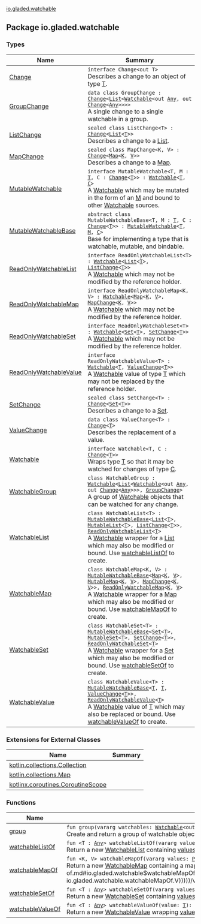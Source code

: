 [io.gladed.watchable](./index.md)

## Package io.gladed.watchable

### Types

| Name | Summary |
|---|---|
| [Change](-change.md) | `interface Change<out T>`<br>Describes a change to an object of type [T](-change.md#T). |
| [GroupChange](-group-change/index.md) | `data class GroupChange : `[`Change`](-change.md)`<`[`List`](https://kotlinlang.org/api/latest/jvm/stdlib/kotlin.collections/-list/index.html)`<`[`Watchable`](-watchable/index.md)`<out `[`Any`](https://kotlinlang.org/api/latest/jvm/stdlib/kotlin/-any/index.html)`, out `[`Change`](-change.md)`<`[`Any`](https://kotlinlang.org/api/latest/jvm/stdlib/kotlin/-any/index.html)`>>>>`<br>A single change to a single watchable in a group. |
| [ListChange](-list-change/index.md) | `sealed class ListChange<T> : `[`Change`](-change.md)`<`[`List`](https://kotlinlang.org/api/latest/jvm/stdlib/kotlin.collections/-list/index.html)`<`[`T`](-list-change/index.md#T)`>>`<br>Describes a change to a [List](https://kotlinlang.org/api/latest/jvm/stdlib/kotlin.collections/-list/index.html). |
| [MapChange](-map-change/index.md) | `sealed class MapChange<K, V> : `[`Change`](-change.md)`<`[`Map`](https://kotlinlang.org/api/latest/jvm/stdlib/kotlin.collections/-map/index.html)`<`[`K`](-map-change/index.md#K)`, `[`V`](-map-change/index.md#V)`>>`<br>Describes a change to a [Map](https://kotlinlang.org/api/latest/jvm/stdlib/kotlin.collections/-map/index.html). |
| [MutableWatchable](-mutable-watchable/index.md) | `interface MutableWatchable<T, M : `[`T`](-mutable-watchable/index.md#T)`, C : `[`Change`](-change.md)`<`[`T`](-mutable-watchable/index.md#T)`>> : `[`Watchable`](-watchable/index.md)`<`[`T`](-mutable-watchable/index.md#T)`, `[`C`](-mutable-watchable/index.md#C)`>`<br>A [Watchable](-watchable/index.md) which may be mutated in the form of an [M](-mutable-watchable/index.md#M) and bound to other [Watchable](-watchable/index.md) sources. |
| [MutableWatchableBase](-mutable-watchable-base/index.md) | `abstract class MutableWatchableBase<T, M : `[`T`](-mutable-watchable-base/index.md#T)`, C : `[`Change`](-change.md)`<`[`T`](-mutable-watchable-base/index.md#T)`>> : `[`MutableWatchable`](-mutable-watchable/index.md)`<`[`T`](-mutable-watchable-base/index.md#T)`, `[`M`](-mutable-watchable-base/index.md#M)`, `[`C`](-mutable-watchable-base/index.md#C)`>`<br>Base for implementing a type that is watchable, mutable, and bindable. |
| [ReadOnlyWatchableList](-read-only-watchable-list.md) | `interface ReadOnlyWatchableList<T> : `[`Watchable`](-watchable/index.md)`<`[`List`](https://kotlinlang.org/api/latest/jvm/stdlib/kotlin.collections/-list/index.html)`<`[`T`](-read-only-watchable-list.md#T)`>, `[`ListChange`](-list-change/index.md)`<`[`T`](-read-only-watchable-list.md#T)`>>`<br>A [Watchable](https://kotlinlang.org/api/latest/jvm/stdlib/kotlin.collections/-list/index.html) which may not be modified by the reference holder. |
| [ReadOnlyWatchableMap](-read-only-watchable-map.md) | `interface ReadOnlyWatchableMap<K, V> : `[`Watchable`](-watchable/index.md)`<`[`Map`](https://kotlinlang.org/api/latest/jvm/stdlib/kotlin.collections/-map/index.html)`<`[`K`](-read-only-watchable-map.md#K)`, `[`V`](-read-only-watchable-map.md#V)`>, `[`MapChange`](-map-change/index.md)`<`[`K`](-read-only-watchable-map.md#K)`, `[`V`](-read-only-watchable-map.md#V)`>>`<br>A [Watchable](https://kotlinlang.org/api/latest/jvm/stdlib/kotlin.collections/-map/index.html) which may not be modified by the reference holder. |
| [ReadOnlyWatchableSet](-read-only-watchable-set.md) | `interface ReadOnlyWatchableSet<T> : `[`Watchable`](-watchable/index.md)`<`[`Set`](https://kotlinlang.org/api/latest/jvm/stdlib/kotlin.collections/-set/index.html)`<`[`T`](-read-only-watchable-set.md#T)`>, `[`SetChange`](-set-change/index.md)`<`[`T`](-read-only-watchable-set.md#T)`>>`<br>A [Watchable](https://kotlinlang.org/api/latest/jvm/stdlib/kotlin.collections/-set/index.html) which may not be modified by the reference holder. |
| [ReadOnlyWatchableValue](-read-only-watchable-value/index.md) | `interface ReadOnlyWatchableValue<T> : `[`Watchable`](-watchable/index.md)`<`[`T`](-read-only-watchable-value/index.md#T)`, `[`ValueChange`](-value-change/index.md)`<`[`T`](-read-only-watchable-value/index.md#T)`>>`<br>A [Watchable](-watchable/index.md) value of type [T](-read-only-watchable-value/index.md#T) which may not be replaced by the reference holder. |
| [SetChange](-set-change/index.md) | `sealed class SetChange<T> : `[`Change`](-change.md)`<`[`Set`](https://kotlinlang.org/api/latest/jvm/stdlib/kotlin.collections/-set/index.html)`<`[`T`](-set-change/index.md#T)`>>`<br>Describes a change to a [Set](https://kotlinlang.org/api/latest/jvm/stdlib/kotlin.collections/-set/index.html). |
| [ValueChange](-value-change/index.md) | `data class ValueChange<T> : `[`Change`](-change.md)`<`[`T`](-value-change/index.md#T)`>`<br>Describes the replacement of a value. |
| [Watchable](-watchable/index.md) | `interface Watchable<T, C : `[`Change`](-change.md)`<`[`T`](-watchable/index.md#T)`>>`<br>Wraps type [T](-watchable/index.md#T) so that it may be watched for changes of type [C](-watchable/index.md#C). |
| [WatchableGroup](-watchable-group/index.md) | `class WatchableGroup : `[`Watchable`](-watchable/index.md)`<`[`List`](https://kotlinlang.org/api/latest/jvm/stdlib/kotlin.collections/-list/index.html)`<`[`Watchable`](-watchable/index.md)`<out `[`Any`](https://kotlinlang.org/api/latest/jvm/stdlib/kotlin/-any/index.html)`, out `[`Change`](-change.md)`<`[`Any`](https://kotlinlang.org/api/latest/jvm/stdlib/kotlin/-any/index.html)`>>>, `[`GroupChange`](-group-change/index.md)`>`<br>A group of [Watchable](-watchable/index.md) objects that can be watched for any change. |
| [WatchableList](-watchable-list/index.md) | `class WatchableList<T> : `[`MutableWatchableBase`](-mutable-watchable-base/index.md)`<`[`List`](https://kotlinlang.org/api/latest/jvm/stdlib/kotlin.collections/-list/index.html)`<`[`T`](-watchable-list/index.md#T)`>, `[`MutableList`](https://kotlinlang.org/api/latest/jvm/stdlib/kotlin.collections/-mutable-list/index.html)`<`[`T`](-watchable-list/index.md#T)`>, `[`ListChange`](-list-change/index.md)`<`[`T`](-watchable-list/index.md#T)`>>, `[`ReadOnlyWatchableList`](-read-only-watchable-list.md)`<`[`T`](-watchable-list/index.md#T)`>`<br>A [Watchable](-watchable/index.md) wrapper for a [List](https://kotlinlang.org/api/latest/jvm/stdlib/kotlin.collections/-list/index.html) which may also be modified or bound. Use [watchableListOf](watchable-list-of.md) to create. |
| [WatchableMap](-watchable-map/index.md) | `class WatchableMap<K, V> : `[`MutableWatchableBase`](-mutable-watchable-base/index.md)`<`[`Map`](https://kotlinlang.org/api/latest/jvm/stdlib/kotlin.collections/-map/index.html)`<`[`K`](-watchable-map/index.md#K)`, `[`V`](-watchable-map/index.md#V)`>, `[`MutableMap`](https://kotlinlang.org/api/latest/jvm/stdlib/kotlin.collections/-mutable-map/index.html)`<`[`K`](-watchable-map/index.md#K)`, `[`V`](-watchable-map/index.md#V)`>, `[`MapChange`](-map-change/index.md)`<`[`K`](-watchable-map/index.md#K)`, `[`V`](-watchable-map/index.md#V)`>>, `[`ReadOnlyWatchableMap`](-read-only-watchable-map.md)`<`[`K`](-watchable-map/index.md#K)`, `[`V`](-watchable-map/index.md#V)`>`<br>A [Watchable](-watchable/index.md) wrapper for a [Map](https://kotlinlang.org/api/latest/jvm/stdlib/kotlin.collections/-map/index.html) which may also be modified or bound. Use [watchableMapOf](watchable-map-of.md) to create. |
| [WatchableSet](-watchable-set/index.md) | `class WatchableSet<T> : `[`MutableWatchableBase`](-mutable-watchable-base/index.md)`<`[`Set`](https://kotlinlang.org/api/latest/jvm/stdlib/kotlin.collections/-set/index.html)`<`[`T`](-watchable-set/index.md#T)`>, `[`MutableSet`](https://kotlinlang.org/api/latest/jvm/stdlib/kotlin.collections/-mutable-set/index.html)`<`[`T`](-watchable-set/index.md#T)`>, `[`SetChange`](-set-change/index.md)`<`[`T`](-watchable-set/index.md#T)`>>, `[`ReadOnlyWatchableSet`](-read-only-watchable-set.md)`<`[`T`](-watchable-set/index.md#T)`>`<br>A [Watchable](-watchable/index.md) wrapper for a [Set](https://kotlinlang.org/api/latest/jvm/stdlib/kotlin.collections/-set/index.html) which may also be modified or bound. Use [watchableSetOf](watchable-set-of.md) to create. |
| [WatchableValue](-watchable-value/index.md) | `class WatchableValue<T> : `[`MutableWatchableBase`](-mutable-watchable-base/index.md)`<`[`T`](-watchable-value/index.md#T)`, `[`T`](-watchable-value/index.md#T)`, `[`ValueChange`](-value-change/index.md)`<`[`T`](-watchable-value/index.md#T)`>>, `[`ReadOnlyWatchableValue`](-read-only-watchable-value/index.md)`<`[`T`](-watchable-value/index.md#T)`>`<br>A [Watchable](-watchable/index.md) value of [T](-watchable-value/index.md#T) which may also be replaced or bound. Use [watchableValueOf](watchable-value-of.md) to create. |

### Extensions for External Classes

| Name | Summary |
|---|---|
| [kotlin.collections.Collection](kotlin.collections.-collection/index.md) |  |
| [kotlin.collections.Map](kotlin.collections.-map/index.md) |  |
| [kotlinx.coroutines.CoroutineScope](kotlinx.coroutines.-coroutine-scope/index.md) |  |

### Functions

| Name | Summary |
|---|---|
| [group](group.md) | `fun group(vararg watchables: `[`Watchable`](-watchable/index.md)`<out `[`Any`](https://kotlinlang.org/api/latest/jvm/stdlib/kotlin/-any/index.html)`, out `[`Change`](-change.md)`<`[`Any`](https://kotlinlang.org/api/latest/jvm/stdlib/kotlin/-any/index.html)`>>): `[`WatchableGroup`](-watchable-group/index.md)<br>Create and return a group of watchable objects that itself is watchable. |
| [watchableListOf](watchable-list-of.md) | `fun <T : `[`Any`](https://kotlinlang.org/api/latest/jvm/stdlib/kotlin/-any/index.html)`> watchableListOf(vararg values: `[`T`](watchable-list-of.md#T)`): `[`WatchableList`](-watchable-list/index.md)`<`[`T`](watchable-list-of.md#T)`>`<br>Return a new [WatchableList](-watchable-list/index.md) containing [values](watchable-list-of.md#io.gladed.watchable$watchableListOf(kotlin.Array((io.gladed.watchable.watchableListOf.T)))/values), living on this [CoroutineScope](#). |
| [watchableMapOf](watchable-map-of.md) | `fun <K, V> watchableMapOf(vararg values: `[`Pair`](https://kotlinlang.org/api/latest/jvm/stdlib/kotlin/-pair/index.html)`<`[`K`](watchable-map-of.md#K)`, `[`V`](watchable-map-of.md#V)`>): `[`WatchableMap`](-watchable-map/index.md)`<`[`K`](watchable-map-of.md#K)`, `[`V`](watchable-map-of.md#V)`>`<br>Return a new [WatchableMap](-watchable-map/index.md) containing a map of [values](watchable-map-of.md#io.gladed.watchable$watchableMapOf(kotlin.Array((kotlin.Pair((io.gladed.watchable.watchableMapOf.K, io.gladed.watchable.watchableMapOf.V)))))/values), living on this [CoroutineScope](#). |
| [watchableSetOf](watchable-set-of.md) | `fun <T : `[`Any`](https://kotlinlang.org/api/latest/jvm/stdlib/kotlin/-any/index.html)`> watchableSetOf(vararg values: `[`T`](watchable-set-of.md#T)`): `[`WatchableSet`](-watchable-set/index.md)`<`[`T`](watchable-set-of.md#T)`>`<br>Return a new [WatchableSet](-watchable-set/index.md) containing [values](watchable-set-of.md#io.gladed.watchable$watchableSetOf(kotlin.Array((io.gladed.watchable.watchableSetOf.T)))/values), living on this [CoroutineScope](#). |
| [watchableValueOf](watchable-value-of.md) | `fun <T : `[`Any`](https://kotlinlang.org/api/latest/jvm/stdlib/kotlin/-any/index.html)`> watchableValueOf(value: `[`T`](watchable-value-of.md#T)`): `[`WatchableValue`](-watchable-value/index.md)`<`[`T`](watchable-value-of.md#T)`>`<br>Return a new [WatchableValue](-watchable-value/index.md) wrapping [value](watchable-value-of.md#io.gladed.watchable$watchableValueOf(io.gladed.watchable.watchableValueOf.T)/value), living on this [CoroutineScope](#). |
